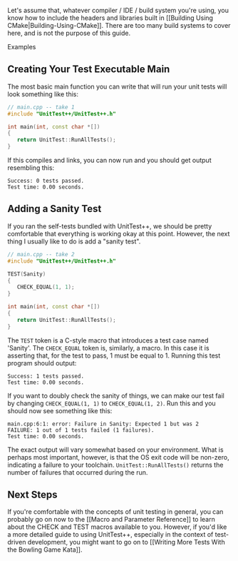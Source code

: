 Let's assume that, whatever compiler / IDE / build system you're using, you know how to include the headers and libraries built in [[Building Using CMake|Building-Using-CMake]]. There are too many build systems to cover here, and is not the purpose of this guide.

Examples 

Creating Your Test Executable Main
------------------------------------

The most basic main function you can write that will run your unit tests will look something like this:

```cpp
// main.cpp -- take 1
#include "UnitTest++/UnitTest++.h"

int main(int, const char *[])
{
   return UnitTest::RunAllTests();
}
```

If this compiles and links, you can now run and you should get output resembling this:

```
Success: 0 tests passed.
Test time: 0.00 seconds.
```

Adding a Sanity Test
----------------------
If you ran the self-tests bundled with UnitTest++, we should be pretty comfortable that everything is working okay at this point. However, the next thing I usually like to do is add a "sanity test".

```cpp
// main.cpp -- take 2
#include "UnitTest++/UnitTest++.h"

TEST(Sanity) 
{
   CHECK_EQUAL(1, 1);
}

int main(int, const char *[])
{
   return UnitTest::RunAllTests();
}
```

The `TEST` token is a C-style macro that introduces a test case named 'Sanity'. The `CHECK_EQUAL` token is, similarly, a macro. In this case it is asserting that, for the test to pass, 1 must be equal to 1. Running this test program should output:

```
Success: 1 tests passed.
Test time: 0.00 seconds.
```

If you want to doubly check the sanity of things, we can make our test fail by changing `CHECK_EQUAL(1, 1)` to `CHECK_EQUAL(1, 2)`. Run this and you should now see something like this:

```
main.cpp:6:1: error: Failure in Sanity: Expected 1 but was 2
FAILURE: 1 out of 1 tests failed (1 failures).
Test time: 0.00 seconds.
```

The exact output will vary somewhat based on your environment. What is perhaps most important, however, is that the OS exit code will be non-zero, indicating a failure to your toolchain. `UnitTest::RunAllTests()` returns the number of failures that occurred during the run.

Next Steps
------------
If you're comfortable with the concepts of unit testing in general, you can probably go on now to the [[Macro and Parameter Reference]] to learn about the CHECK and TEST macros available to you. However, if you'd like a more detailed guide to using UnitTest++, especially in the context of test-driven development, you might want to go on to [[Writing More Tests With the Bowling Game Kata]].